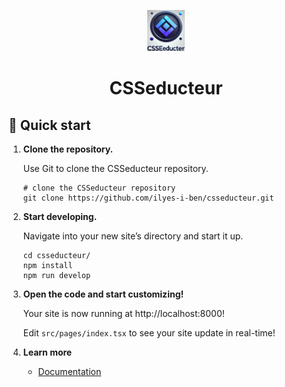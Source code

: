 <p align="center">
  <img alt="CSSeducteur" src="src/images/icon.png" width="60" />
</p>
<h1 align="center">
  CSSeducteur
</h1>

## 🚀 Quick start

1.  **Clone the repository.**

    Use Git to clone the CSSeducteur repository.

    ```shell
    # clone the CSSeducteur repository
    git clone https://github.com/ilyes-i-ben/csseducteur.git
    ```

2.  **Start developing.**

    Navigate into your new site’s directory and start it up.

    ```shell
    cd csseducteur/
    npm install
    npm run develop
    ```

3.  **Open the code and start customizing!**

    Your site is now running at http://localhost:8000!

    Edit `src/pages/index.tsx` to see your site update in real-time!

4.  **Learn more**

    - [Documentation](https://csseducteur.me/docs)